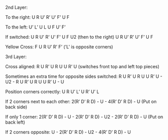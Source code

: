 2nd Layer:

To the right: U R U’ R’ U’ F’ U F

To the left: U’ L’ U L U F U’ F’

If switched: U R U' R' U' F' U F U2 (then to the right) U R U’ R’ U’ F’ U F

Yellow Cross: F U R U’ R’ F’
('L' is opposite corners)


3rd Layer:

Cross aligned: R U R’ U R U U R’ U (switches front top and left top pieces)

Sometimes an extra time for opposite sides switched:
R U R’ U R U U R’ U - U2 - R U R’ U R U U R’ U - U

Position corners correctly:  U R U’ L’ U R’ U’ L

If 2 corners next to each other: 2(R’ D’ R D) - U - 4(R’ D’ R D) - U
(Put on back side)

If only 1 corner: 2(R’ D’ R D) - U - 2(R’ D’ R D) - U2 - 2(R’ D’ R D) - U
(Put on back left)

If 2 corners opposite: U - 2(R’ D’ R D) - U2 - 4(R’ D’ R D) - U
